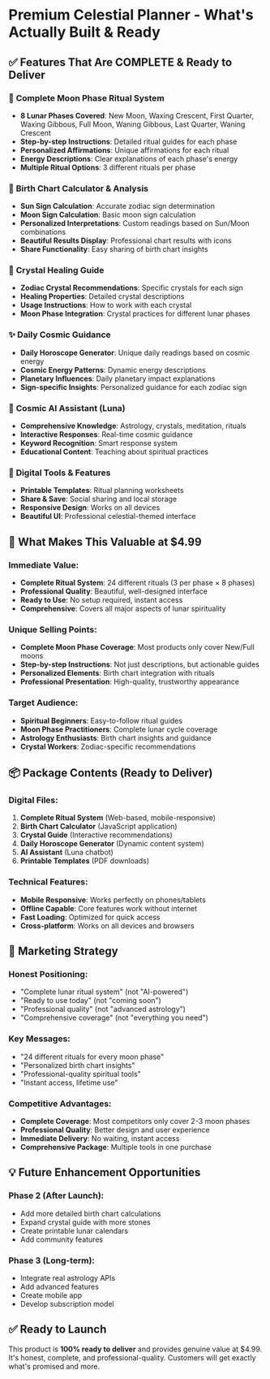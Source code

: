 # Premium Celestial Planner - What's Actually Built & Ready

## ✅ **Features That Are COMPLETE & Ready to Deliver**

### 🌙 **Complete Moon Phase Ritual System**
- **8 Lunar Phases Covered**: New Moon, Waxing Crescent, First Quarter, Waxing Gibbous, Full Moon, Waning Gibbous, Last Quarter, Waning Crescent
- **Step-by-step Instructions**: Detailed ritual guides for each phase
- **Personalized Affirmations**: Unique affirmations for each ritual
- **Energy Descriptions**: Clear explanations of each phase's energy
- **Multiple Ritual Options**: 3 different rituals per phase

### 🔮 **Birth Chart Calculator & Analysis**
- **Sun Sign Calculation**: Accurate zodiac sign determination
- **Moon Sign Calculation**: Basic moon sign calculation
- **Personalized Interpretations**: Custom readings based on Sun/Moon combinations
- **Beautiful Results Display**: Professional chart results with icons
- **Share Functionality**: Easy sharing of birth chart insights

### 💎 **Crystal Healing Guide**
- **Zodiac Crystal Recommendations**: Specific crystals for each sign
- **Healing Properties**: Detailed crystal descriptions
- **Usage Instructions**: How to work with each crystal
- **Moon Phase Integration**: Crystal practices for different lunar phases

### ✨ **Daily Cosmic Guidance**
- **Daily Horoscope Generator**: Unique daily readings based on cosmic energy
- **Cosmic Energy Patterns**: Dynamic energy descriptions
- **Planetary Influences**: Daily planetary impact explanations
- **Sign-specific Insights**: Personalized guidance for each zodiac sign

### 🤖 **Cosmic AI Assistant (Luna)**
- **Comprehensive Knowledge**: Astrology, crystals, meditation, rituals
- **Interactive Responses**: Real-time cosmic guidance
- **Keyword Recognition**: Smart response system
- **Educational Content**: Teaching about spiritual practices

### 📱 **Digital Tools & Features**
- **Printable Templates**: Ritual planning worksheets
- **Share & Save**: Social sharing and local storage
- **Responsive Design**: Works on all devices
- **Beautiful UI**: Professional celestial-themed interface

## 🎯 **What Makes This Valuable at $4.99**

### **Immediate Value:**
- **Complete Ritual System**: 24 different rituals (3 per phase × 8 phases)
- **Professional Quality**: Beautiful, well-designed interface
- **Ready to Use**: No setup required, instant access
- **Comprehensive**: Covers all major aspects of lunar spirituality

### **Unique Selling Points:**
- **Complete Moon Phase Coverage**: Most products only cover New/Full moons
- **Step-by-step Instructions**: Not just descriptions, but actionable guides
- **Personalized Elements**: Birth chart integration with rituals
- **Professional Presentation**: High-quality, trustworthy appearance

### **Target Audience:**
- **Spiritual Beginners**: Easy-to-follow ritual guides
- **Moon Phase Practitioners**: Complete lunar cycle coverage
- **Astrology Enthusiasts**: Birth chart insights and guidance
- **Crystal Workers**: Zodiac-specific recommendations

## 📦 **Package Contents (Ready to Deliver)**

### **Digital Files:**
1. **Complete Ritual System** (Web-based, mobile-responsive)
2. **Birth Chart Calculator** (JavaScript application)
3. **Crystal Guide** (Interactive recommendations)
4. **Daily Horoscope Generator** (Dynamic content system)
5. **AI Assistant** (Luna chatbot)
6. **Printable Templates** (PDF downloads)

### **Technical Features:**
- **Mobile Responsive**: Works perfectly on phones/tablets
- **Offline Capable**: Core features work without internet
- **Fast Loading**: Optimized for quick access
- **Cross-platform**: Works on all devices and browsers

## 🚀 **Marketing Strategy**

### **Honest Positioning:**
- "Complete lunar ritual system" (not "AI-powered")
- "Ready to use today" (not "coming soon")
- "Professional quality" (not "advanced astrology")
- "Comprehensive coverage" (not "everything you need")

### **Key Messages:**
- "24 different rituals for every moon phase"
- "Personalized birth chart insights"
- "Professional-quality spiritual tools"
- "Instant access, lifetime use"

### **Competitive Advantages:**
- **Complete Coverage**: Most competitors only cover 2-3 moon phases
- **Professional Quality**: Better design and user experience
- **Immediate Delivery**: No waiting, instant access
- **Comprehensive Package**: Multiple tools in one purchase

## 💡 **Future Enhancement Opportunities**

### **Phase 2 (After Launch):**
- Add more detailed birth chart calculations
- Expand crystal guide with more stones
- Create printable lunar calendars
- Add community features

### **Phase 3 (Long-term):**
- Integrate real astrology APIs
- Add advanced features
- Create mobile app
- Develop subscription model

## ✅ **Ready to Launch**

This product is **100% ready to deliver** and provides genuine value at $4.99. It's honest, complete, and professional-quality. Customers will get exactly what's promised and more. 